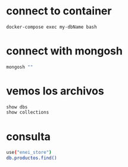 # connect to container

```sh
docker-compose exec my-dbName bash
```

# connect with mongosh
```sh
mongosh ""
```

# vemos los archivos
```sh
show dbs
show collections
```

# consulta
```sh
use("enei_store")
db.productos.find()
```
